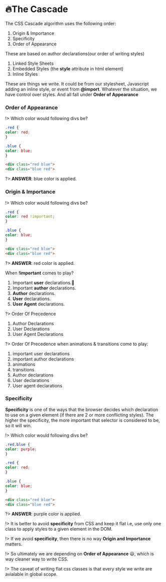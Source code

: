 # 🔥The Cascade

The CSS Cascade algorithm uses the following order:

1. Origin & Importance
2. Specificity
3. Order of Appearance

These are based on author declarations(our order of writing styles)

1. Linked Style Sheets
2. Embedded Styles (the **style** attribute in html element)
3. Inline Styles

These are things we write. It could be from our stylesheet, Javascript adding an inline style, or event from **@import**. Whatever the situation, we have control over styles. And all fall under **Order of Appearance**

### Order of Appearance

!> Which color would following divs be?

```css
.red {
color: red;
}

.blue {
color: blue;
}
```

```html
<div class="red blue">
<div class="blue red">
```

?> **ANSWER**: blue color is applied.

### Origin & Importance

!> Which color would following divs be?

```css
.red {
color: red !important;
}

.blue {
color: blue;
}
```

```html
<div class="red blue">
<div class="blue red">
```

?> **ANSWER**: red color is applied.

When **!important** comes to play?

1. Important **user** declarations.🤔
2. Important **author** declarations.
3. **Author** declarations.
4. **User** declarations.
5. **User Agent** declarations.

?> Order Of Precedence

1. Author Declarations
1. User Declarations
1. User Agent Declarations

?> Order Of Precedence when animations & transitions come to play:

1. important user declarations
1. important author declarations
1. animations
1. transitions
1. Author declarations
1. User declarations
1. User agent declarations

### Specificity

**Specificity** is one of the ways that the browser decides which declaration to use on a given element (if there are 2 or more conflicting styles). The higher the specificity, the more important that selector is considered to be, so it will win.

!> Which color would following divs be?

```css
.red.blue {
color: purple;
}

.red {
color: red;
}

.blue {
color: blue;
}
```

```html
<div class="red blue">
<div class="blue red">
```

?> **ANSWER**: purple color is applied.

!> It is better to avoid **specificity** from CSS and keep it flat i.e, use only one class to apply styles to a given element in the DOM.

!> If we avoid **specificity**, then there is no way **Origin and Importance** matters.

!> So ultimately we are depending on **Order of Appearance** 😃, which is way cleaner way to write CSS.

!> The caveat of writing flat css classes is that every style we write are avialable in global scope.
